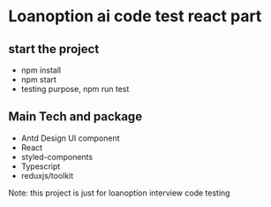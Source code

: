 # Loanoption ai code test react part

## start the project
- npm install
- npm start
- testing purpose, npm run test


## Main Tech and package
- Antd Design UI component 
- React
- styled-components
- Typescript
- reduxjs/toolkit

Note: this project is just for loanoption interview code testing


